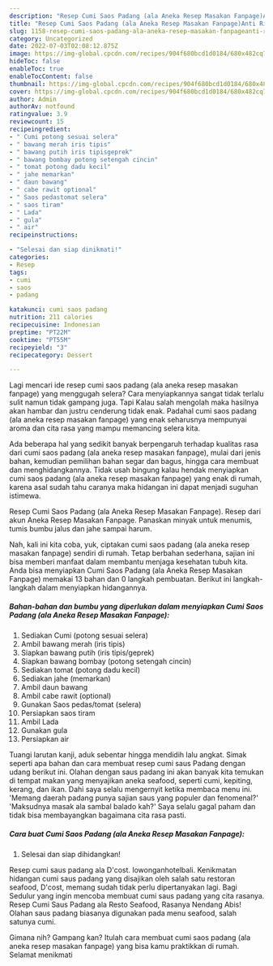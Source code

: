 ```yaml
---
description: "Resep Cumi Saos Padang (ala Aneka Resep Masakan Fanpage)Anti Ribet"
title: "Resep Cumi Saos Padang (ala Aneka Resep Masakan Fanpage)Anti Ribet"
slug: 1158-resep-cumi-saos-padang-ala-aneka-resep-masakan-fanpageanti-ribet
category: Uncategorized
date: 2022-07-03T02:08:12.875Z
image: https://img-global.cpcdn.com/recipes/904f680bcd1d0184/680x482cq70/cumi-saos-padang-ala-aneka-resep-masakan-fanpage-foto-resep-utama.jpg
hideToc: false
enableToc: true
enableTocContent: false
thumbnail: https://img-global.cpcdn.com/recipes/904f680bcd1d0184/680x482cq70/cumi-saos-padang-ala-aneka-resep-masakan-fanpage-foto-resep-utama.jpg
cover: https://img-global.cpcdn.com/recipes/904f680bcd1d0184/680x482cq70/cumi-saos-padang-ala-aneka-resep-masakan-fanpage-foto-resep-utama.jpg
author: Admin
authorAv: notfound
ratingvalue: 3.9
reviewcount: 15
recipeingredient:
- " Cumi potong sesuai selera"
- " bawang merah iris tipis"
- " bawang putih iris tipisgeprek"
- " bawang bombay potong setengah cincin"
- " tomat potong dadu kecil"
- " jahe memarkan"
- " daun bawang"
- " cabe rawit optional"
- " Saos pedastomat selera"
- " saos tiram"
- " Lada"
- " gula"
- " air"
recipeinstructions:

- "Selesai dan siap dinikmati!"
categories:
- Resep
tags:
- cumi
- saos
- padang

katakunci: cumi saos padang 
nutrition: 211 calories
recipecuisine: Indonesian
preptime: "PT22M"
cooktime: "PT55M"
recipeyield: "3"
recipecategory: Dessert

---
```



Lagi mencari ide resep cumi saos padang (ala aneka resep masakan fanpage) yang menggugah selera? Cara menyiapkannya sangat tidak terlalu sulit namun tidak gampang juga. Tapi Kalau salah mengolah maka hasilnya akan hambar dan justru cenderung tidak enak. Padahal cumi saos padang (ala aneka resep masakan fanpage) yang enak seharusnya mempunyai aroma dan cita rasa yang mampu memancing selera kita.


Ada beberapa hal yang sedikit banyak berpengaruh terhadap kualitas rasa dari cumi saos padang (ala aneka resep masakan fanpage), mulai dari jenis bahan, kemudian pemilihan bahan segar dan bagus, hingga cara membuat dan menghidangkannya. Tidak usah bingung kalau hendak menyiapkan cumi saos padang (ala aneka resep masakan fanpage) yang enak di rumah, karena asal sudah tahu caranya maka hidangan ini dapat menjadi suguhan istimewa.

Resep Cumi Saos Padang (ala Aneka Resep Masakan Fanpage). Resep dari akun Aneka Resep Masakan Fanpage. Panaskan minyak untuk menumis, tumis bumbu jalus dan jahe sampai harum.


Nah, kali ini kita coba, yuk, ciptakan cumi saos padang (ala aneka resep masakan fanpage) sendiri di rumah. Tetap berbahan sederhana, sajian ini bisa memberi manfaat dalam membantu menjaga kesehatan tubuh kita. Anda bisa menyiapkan Cumi Saos Padang (ala Aneka Resep Masakan Fanpage) memakai 13 bahan dan 0 langkah pembuatan. Berikut ini langkah-langkah dalam menyiapkan hidangannya.

<!--inarticleads1-->

##### Bahan-bahan dan bumbu yang diperlukan dalam menyiapkan Cumi Saos Padang (ala Aneka Resep Masakan Fanpage):

1. Sediakan  Cumi (potong sesuai selera)
1. Ambil  bawang merah (iris tipis)
1. Siapkan  bawang putih (iris tipis/geprek)
1. Siapkan  bawang bombay (potong setengah cincin)
1. Sediakan  tomat (potong dadu kecil)
1. Sediakan  jahe (memarkan)
1. Ambil  daun bawang
1. Ambil  cabe rawit (optional)
1. Gunakan  Saos pedas/tomat (selera)
1. Persiapkan  saos tiram
1. Ambil  Lada
1. Gunakan  gula
1. Persiapkan  air


Tuangi larutan kanji, aduk sebentar hingga mendidih lalu angkat. Simak seperti apa bahan dan cara membuat resep cumi saus Padang dengan udang berikut ini. Olahan dengan saus padang ini akan banyak kita temukan di tempat makan yang menyajikan aneka seafood, seperti cumi, kepiting, kerang, dan ikan. Dahi saya selalu mengernyit ketika membaca menu ini. &#39;Memang daerah padang punya sajian saus yang populer dan fenomenal?&#39; &#39;Maksudnya masak ala sambal balado kah?&#39; Saya selalu gagal paham dan tidak bisa membayangkan bagaimana cita rasa pasti. 

<!--inarticleads2-->

##### Cara buat Cumi Saos Padang (ala Aneka Resep Masakan Fanpage):


1. Selesai dan siap dihidangkan!

Resep cumi saus padang ala D&#39;cost. lowonganhotelbali. Kenikmatan hidangan cumi saus padang yang disajikan oleh salah satu restoran seafood, D&#39;cost, memang sudah tidak perlu dipertanyakan lagi. Bagi Sedulur yang ingin mencoba membuat cumi saus padang yang cita rasanya. Resep Cumi Saus Padang ala Resto Seafood, Rasanya Nendang Abis! Olahan saus padang biasanya digunakan pada menu seafood, salah satunya cumi. 

Gimana nih? Gampang kan? Itulah cara membuat cumi saos padang (ala aneka resep masakan fanpage) yang bisa kamu praktikkan di rumah. Selamat menikmati
